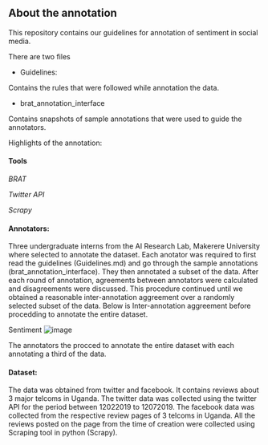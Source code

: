 ## About the annotation

This repository contains our guidelines for annotation of sentiment in social media.

There are two files
- Guidelines:

Contains the rules that were followed while annotation the data.

- brat_annotation_interface

Contains snapshots of sample annotations that were used to guide the annotators.

Highlights of the annotation:

#### Tools
_BRAT_

_Twitter API_

_Scrapy_

#### Annotators: 
Three undergraduate interns from the AI Research Lab, Makerere University where selected to annotate the dataset. Each anotator was required to first read the guidelines (Guidelines.md) and go through the sample annotations (brat_annotation_interface). They then annotated a subset of the data. After each round of annotation, agreements between annotators were calculated and disagreements were discussed. This procedure continued until we obtained a reasonable inter-annotation aggreement over a randomly selected subset of the data. Below is Inter-annotation aggreement before procedding to annotate the entire dataset.

Sentiment
![image](https://user-images.githubusercontent.com/43681553/61225893-26a01080-a72a-11e9-9332-8b5c73bddbd6.png)



The annotators the procced to annotate the entire dataset with each annotating a third of the data. 

#### Dataset:
The data was obtained from twitter and facebook. It contains reviews about 3 major telcoms in Uganda. The twitter data was collected using the twitter API for the period between 12022019 to 12072019. 
The facebook data was collected from the respective review pages of 3 telcoms in Uganda. All the reviews posted on the page from the time of creation were collected using Scraping tool in python (Scrapy).

